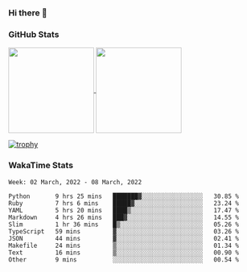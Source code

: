 ### Hi there 👋

### GitHub Stats

<a href="https://github.com/anuraghazra/github-readme-stats">
  <img align="center" height="170px" src="https://github-readme-stats.vercel.app/api/top-langs/?username=tksfjt1024&layout=compact&count_private=true&show_icons=true&show_icons=true&theme=graywhite" />
</a>
<a href="https://github.com/anuraghazra/github-readme-stats">
  <img align="center" height="170px" src="https://github-readme-stats.vercel.app/api?username=tksfjt1024&count_private=true&show_icons=true&show_icons=true&theme=graywhite" />
</a>

[![trophy](https://github-profile-trophy.vercel.app/?username=tksfjt1024)](https://github.com/ryo-ma/github-profile-trophy)

### WakaTime Stats

<!--START_SECTION:waka-->
```text
Week: 02 March, 2022 - 08 March, 2022

Python       9 hrs 25 mins   ███████▓░░░░░░░░░░░░░░░░░   30.85 % 
Ruby         7 hrs 6 mins    █████▓░░░░░░░░░░░░░░░░░░░   23.24 % 
YAML         5 hrs 20 mins   ████▒░░░░░░░░░░░░░░░░░░░░   17.47 % 
Markdown     4 hrs 26 mins   ███▓░░░░░░░░░░░░░░░░░░░░░   14.55 % 
Slim         1 hr 36 mins    █▒░░░░░░░░░░░░░░░░░░░░░░░   05.26 % 
TypeScript   59 mins         ▓░░░░░░░░░░░░░░░░░░░░░░░░   03.26 % 
JSON         44 mins         ▓░░░░░░░░░░░░░░░░░░░░░░░░   02.41 % 
Makefile     24 mins         ▒░░░░░░░░░░░░░░░░░░░░░░░░   01.34 % 
Text         16 mins         ▒░░░░░░░░░░░░░░░░░░░░░░░░   00.90 % 
Other        9 mins          ░░░░░░░░░░░░░░░░░░░░░░░░░   00.54 % 
```
<!--END_SECTION:waka-->
